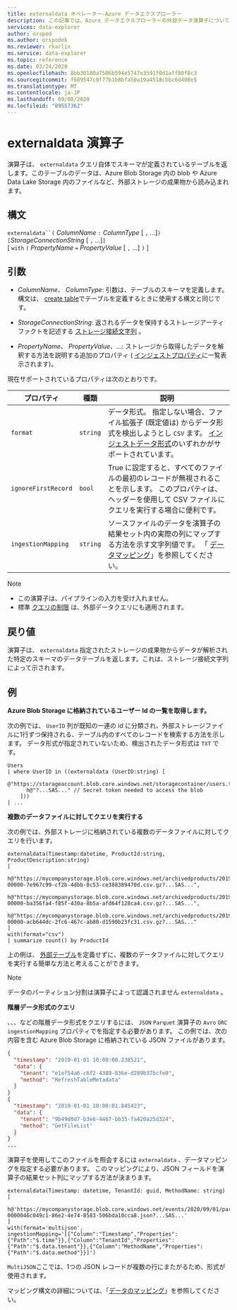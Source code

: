 ```yaml
---
title: externaldata オペレーター-Azure データエクスプローラー
description: この記事では、Azure データエクスプローラーの外部データ演算子について説明します。
services: data-explorer
author: orspod
ms.author: orspodek
ms.reviewer: rkarlin
ms.service: data-explorer
ms.topic: reference
ms.date: 03/24/2020
ms.openlocfilehash: 8bb30180a7506b594e5747e3591f0d1aff80f8c3
ms.sourcegitcommit: f689547c0f77b1b8bfa50a19a4518cbbc6d408e5
ms.translationtype: MT
ms.contentlocale: ja-JP
ms.lasthandoff: 09/08/2020
ms.locfileid: "89557362"
---
```

# <a name="externaldata-operator"></a>externaldata 演算子

演算子は、 `externaldata` クエリ自体でスキーマが定義されているテーブルを返します。このテーブルのデータは、Azure Blob Storage 内の blob や Azure Data Lake Storage 内のファイルなど、外部ストレージの成果物から読み込まれます。

## <a name="syntax"></a>構文

`externaldata``(` *ColumnName* `:` *ColumnType* [ `,` ...]`)`   
`[`*StorageConnectionString* [ `,` ...]`]`   
[ `with` `(` *PropertyName* `=` *PropertyValue* [ `,` ...] `)` ]

## <a name="arguments"></a>引数

* *ColumnName*、 *ColumnType*: 引数は、テーブルのスキーマを定義します。
  構文は、 [create table](../management/create-table-command.md)でテーブルを定義するときに使用する構文と同じです。

* *StorageConnectionString*: 返されるデータを保持するストレージアーティファクトを記述する [ストレージ接続文字列](../api/connection-strings/storage.md) 。

* *PropertyName*、 *PropertyValue*、...: ストレージから取得したデータを解釈する方法を説明する追加のプロパティ ( [インジェストプロパティ](../../ingestion-properties.md)に一覧表示されます)。

現在サポートされているプロパティは次のとおりです。

| プロパティ         | 種類     | 説明       |
|------------------|----------|-------------------|
| `format`         | `string` | データ形式。 指定しない場合、ファイル拡張子 (既定値は) からデータ形式を検出しようとし `CSV` ます。 [インジェストデータ形式](../../ingestion-supported-formats.md)のいずれかがサポートされています。 |
| `ignoreFirstRecord` | `bool` | True に設定すると、すべてのファイルの最初のレコードが無視されることを示します。 このプロパティは、ヘッダーを使用して CSV ファイルにクエリを実行する場合に便利です。 |
| `ingestionMapping` | `string` | ソースファイルのデータを演算子の結果セット内の実際の列にマップする方法を示す文字列値です。 「 [データマッピング](../management/mappings.md)」を参照してください。 |


> [!NOTE]
> * この演算子は、パイプラインの入力を受け入れません。
> * 標準 [クエリの制限](../concepts/querylimits.md) は、外部データクエリにも適用されます。

## <a name="returns"></a>戻り値

演算子は、 `externaldata` 指定されたストレージの成果物からデータが解析された特定のスキーマのデータテーブルを返します。これは、ストレージ接続文字列によって示されます。

## <a name="examples"></a>例

**Azure Blob Storage に格納されているユーザー Id の一覧を取得します。**

次の例では、 `UserID` 列が既知の一連の id に分類され、外部ストレージファイルに1行ずつ保持される、テーブル内のすべてのレコードを検索する方法を示します。 データ形式が指定されていないため、検出されたデータ形式は `TXT` です。

```kusto
Users
| where UserID in ((externaldata (UserID:string) [
    @"https://storageaccount.blob.core.windows.net/storagecontainer/users.txt" 
      h@"?...SAS..." // Secret token needed to access the blob
    ]))
| ...
```

**複数のデータファイルに対してクエリを実行する**

次の例では、外部ストレージに格納されている複数のデータファイルに対してクエリを行います。

```kusto
externaldata(Timestamp:datetime, ProductId:string, ProductDescription:string)
[
  h@"https://mycompanystorage.blob.core.windows.net/archivedproducts/2019/01/01/part-00000-7e967c99-cf2b-4dbb-8c53-ce388389470d.csv.gz?...SAS...",
  h@"https://mycompanystorage.blob.core.windows.net/archivedproducts/2019/01/02/part-00000-ba356fa4-f85f-430a-8b5a-afd64f128ca4.csv.gz?...SAS...",
  h@"https://mycompanystorage.blob.core.windows.net/archivedproducts/2019/01/03/part-00000-acb644dc-2fc6-467c-ab80-d1590b23fc31.csv.gz?...SAS..."
]
with(format="csv")
| summarize count() by ProductId
```

上の例は、 [外部テーブル](schema-entities/externaltables.md)を定義せずに、複数のデータファイルに対してクエリを実行する簡単な方法と考えることができます。

> [!NOTE]
> データのパーティション分割は演算子によって認識されません `externaldata` 。

**階層データ形式のクエリ**

、、、などの階層データ形式をクエリするには、 `JSON` `Parquet` 演算子の `Avro` `ORC` `ingestionMapping` プロパティでを指定する必要があります。 この例では、次の内容を含む Azure Blob Storage に格納されている JSON ファイルがあります。

```JSON
{
  "timestamp": "2019-01-01 10:00:00.238521",   
  "data": {    
    "tenant": "e1ef54a6-c6f2-4389-836e-d289b37bcfe0",   
    "method": "RefreshTableMetadata"   
  }   
}   
{
  "timestamp": "2019-01-01 10:00:01.845423",   
  "data": {   
    "tenant": "9b49d0d7-b3e6-4467-bb35-fa420a25d324",   
    "method": "GetFileList"   
  }   
}
...
```

演算子を使用してこのファイルを照会するには `externaldata` 、データマッピングを指定する必要があります。 このマッピングにより、JSON フィールドを演算子の結果セット列にマップする方法が決まります。

```kusto
externaldata(Timestamp: datetime, TenantId: guid, MethodName: string)
[ 
   h@'https://mycompanystorage.blob.core.windows.net/events/2020/09/01/part-0000046c049c1-86e2-4e74-8583-506bda10cca8.json?...SAS...'
]
with(format='multijson', ingestionMapping='[{"Column":"Timestamp","Properties":{"Path":"$.time"}},{"Column":"TenantId","Properties":{"Path":"$.data.tenant"}},{"Column":"MethodName","Properties":{"Path":"$.data.method"}}]')
```

`MultiJSON`ここでは、1つの JSON レコードが複数の行にまたがるため、形式が使用されます。

マッピング構文の詳細については、「[データのマッピング](../management/mappings.md)」を参照してください。
